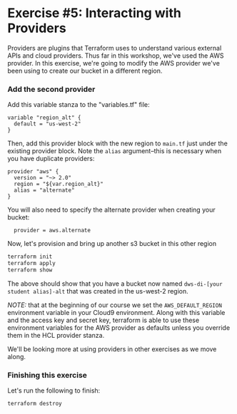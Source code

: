 # Exercise #5: Interacting with Providers

Providers are plugins that Terraform uses to understand various external APIs and cloud providers.  Thus far in this
workshop, we've used the AWS provider. In this exercise, we're going to modify the AWS provider we've been
using to create our bucket in a different region.

### Add the second provider

Add this variable stanza to the "variables.tf" file:

```hcl
variable "region_alt" {
  default = "us-west-2"
}
```

Then, add this provider block with the new region to `main.tf` just under the existing provider block. Note the `alias` argument–this is necessary when you have duplicate providers:

```hcl
provider "aws" {
  version = "~> 2.0"
  region = "${var.region_alt}"
  alias = "alternate"
}
```

You will also need to specify the alternate provider when creating your bucket:

```hcl
  provider = aws.alternate
```

Now, let's provision and bring up another s3 bucket in this other region

```bash
terraform init
terraform apply
terraform show
```
The above should show that you have a bucket now named `dws-di-[your student alias]-alt` that was created in the
us-west-2 region.

*NOTE:* that at the beginning of our course we set the `AWS_DEFAULT_REGION` environment variable in your Cloud9 environment.
Along with this variable and the access key and secret key, terraform is able to use these environment variables for the AWS
provider as defaults unless you override them in the HCL provider stanza.

We'll be looking more at using providers in other exercises as we move along.

### Finishing this exercise

Let's run the following to finish:

```
terraform destroy
```
